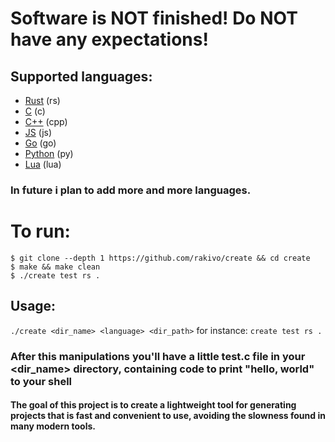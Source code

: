 # Software is NOT finished! Do NOT have any expectations!

## Supported languages:
- [Rust](https://github.com/rust-lang/rust) (rs)
- [C](https://en.wikipedia.org/wiki/C_(programming_language)) (c)
- [C++](https://en.wikipedia.org/wiki/C%2B%2B) (cpp)
- [JS](https://en.wikipedia.org/wiki/JavaScript) (js)
- [Go](https://en.wikipedia.org/wiki/Go_(programming_language)) (go)
- [Python](https://en.wikipedia.org/wiki/Python_(programming_language)) (py)
- [Lua](https://en.wikipedia.org/wiki/Lua_(programming_language)) (lua)

### In future i plan to add more and more languages.

# To run: 
```shell
$ git clone --depth 1 https://github.com/rakivo/create && cd create
$ make && make clean
$ ./create test rs .
```
## Usage:
```./create <dir_name> <language> <dir_path>```
for instance: ```create test rs .```

### After this manipulations you'll have a little test.c file in your <dir_name> directory, containing code to print "hello, world" to your shell
#### The goal of this project is to create a lightweight tool for generating projects that is fast and convenient to use, avoiding the slowness found in many modern tools.
